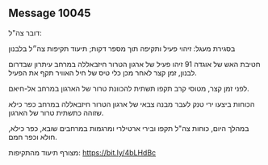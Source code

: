 ## Message 10045

דובר צה"ל:

בסגירת מעגל: זיהוי פעיל ותקיפה תוך מספר דקות; תיעוד תקיפות צה״ל בלבנון

חטיבת האש של אוגדה 91 זיהו פעיל של ארגון הטרור חיזבאללה במרחב עיתרון שבדרום לבנון, זמן קצר לאחר מכן כלי טיס של חיל האוויר תקף את הפעיל.

לפני זמן קצר, מטוסי קרב תקפו תשתית להכוונת טרור של הארגון במרחב אל-חיאם.

הכוחות ביצעו ירי טנק לעבר מבנה צבאי של ארגון הטרור חיזבאללה במרחב כפר כילא שזוהה כתשתית טרור של הארגון.

במהלך היום, כוחות צה"ל תקפו ובירי ארטילרי ומרגמות במרחבים שובא, כפר כילא, חולא וכפר חמם.

מצורף תיעוד מהתקיפות: https://bit.ly/4bLHdBc

